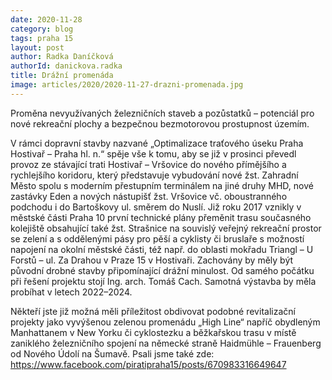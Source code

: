 ```yaml
---
date: 2020-11-28
category: blog
tags: praha 15
layout: post
author: Radka Daníčková
authorId: danickova.radka
title: Drážní promenáda
image: articles/2020/2020-11-27-drazni-promenada.jpg
---
```


Proměna nevyužívaných železničních staveb a pozůstatků – potenciál pro nové rekreační plochy a bezpečnou bezmotorovou prostupnost územím.

V rámci dopravní stavby nazvané „Optimalizace traťového úseku Praha Hostivař – Praha hl. n.“ spěje vše k tomu, aby se již v prosinci převedl provoz ze stávající trati Hostivař – Vršovice do nového přímějšího a rychlejšího koridoru, který představuje vybudování nové žst. Zahradní Město spolu s moderním přestupním terminálem na jiné druhy MHD, nové zastávky Eden a nových nástupišť žst. Vršovice vč. oboustranného podchodu i do Bartoškovy ul. směrem do Nuslí.
Již roku 2017 vznikly v městské části Praha 10 první technické plány přeměnit trasu současného kolejiště obsahující také žst. Strašnice na souvislý veřejný rekreační prostor se zelení a s oddělenými pásy pro pěší a cyklisty či bruslaře s možností napojení na okolní městské části, též např. do oblasti mokřadu Triangl – U Forstů – ul. Za Drahou v Praze 15 v Hostivaři. Zachovány by měly být původní drobné stavby připomínající drážní minulost. 
Od samého počátku při řešení projektu stojí Ing. arch. Tomáš Cach. Samotná výstavba by měla probíhat v letech 2022–2024.

Někteří jste již možná měli příležitost obdivovat podobné revitalizační projekty jako vyvýšenou zelenou promenádu „High Line“ napříč obydleným Manhattanem v New Yorku či cyklostezku a běžkařskou trasu v místě zaniklého železničního spojení na německé straně Haidmühle – Frauenberg od Nového Údolí na Šumavě. 
Psali jsme také zde: https://www.facebook.com/piratipraha15/posts/670983316649647
